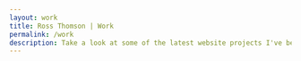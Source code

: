 ```yaml
---
layout: work
title: Ross Thomson | Work
permalink: /work
description: Take a look at some of the latest website projects I've been working on.
---
```

